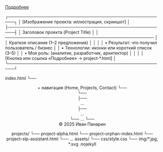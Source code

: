 <a href="projects/project‑alpha.html">Подробнее</a>



┌────────────────────────────────────────────────────┐
│ [Изображение проекта: иллюстрация, скриншот]     │
├────────────────────────────────────────────────────┤
│ Заголовок проекта (Project Title)                 │
│ ─────────────────────────────────────────────────  │
│ Краткое описание (1–2 предложения)                │
│                                                    │
│ • Результат: что получил пользователь / бизнес    │
│ • Технологии: иконки или короткий список (3–5)    │
│ • Моя роль: (аналитик, разработчик, архитектор)   │
│                                                    │
│ [Кнопка или ссылка «Подробнее» → project‑*.html]  │
└────────────────────────────────────────────────────┘


index.html
└── <header> + навигация (Home, Projects, Contact)
└── <main>
    └── <section class="cards">
        ├── <article class="card">…</article>
        ├── <article class="card">…</article>
        └── …
└── <footer>© 2025 Иван Панарин</footer>

projects/
└── project-alpha.html
└── project-orphan-index.html
└── project-slp-assistant.html
└── …
assets/
└── css/style.css
└── img/*.jpg, *.svg
.nojekyll
